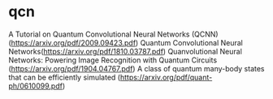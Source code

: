 # qcn
A Tutorial on Quantum Convolutional Neural Networks (QCNN)(https://arxiv.org/pdf/2009.09423.pdf)
Quantum Convolutional Neural Networks(https://arxiv.org/pdf/1810.03787.pdf)
Quanvolutional Neural Networks: Powering Image Recognition with Quantum Circuits (https://arxiv.org/pdf/1904.04767.pdf)
A class of quantum many-body states that can be efficiently simulated (https://arxiv.org/pdf/quant-ph/0610099.pdf)
